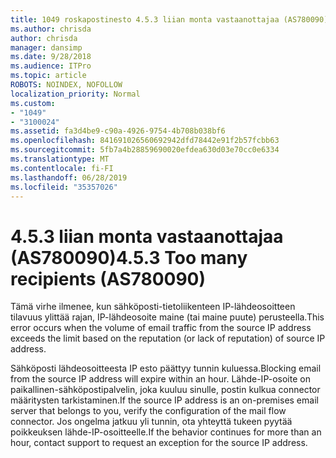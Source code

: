 ```yaml
---
title: 1049 roskapostinesto 4.5.3 liian monta vastaanottajaa (AS780090)
ms.author: chrisda
author: chrisda
manager: dansimp
ms.date: 9/28/2018
ms.audience: ITPro
ms.topic: article
ROBOTS: NOINDEX, NOFOLLOW
localization_priority: Normal
ms.custom:
- "1049"
- "3100024"
ms.assetid: fa3d4be9-c90a-4926-9754-4b708b038bf6
ms.openlocfilehash: 841691026560692942dfd78442e91f2b57fcbb63
ms.sourcegitcommit: 5fb7a4b28859690020efdea630d03e70cc0e6334
ms.translationtype: MT
ms.contentlocale: fi-FI
ms.lasthandoff: 06/28/2019
ms.locfileid: "35357026"
---
```

# <a name="453-too-many-recipients-as780090"></a><span data-ttu-id="7bb0f-102">4.5.3 liian monta vastaanottajaa (AS780090)</span><span class="sxs-lookup"><span data-stu-id="7bb0f-102">4.5.3 Too many recipients (AS780090)</span></span>

<span data-ttu-id="7bb0f-103">Tämä virhe ilmenee, kun sähköposti-tietoliikenteen IP-lähdeosoitteen tilavuus ylittää rajan, IP-lähdeosoite maine (tai maine puute) perusteella.</span><span class="sxs-lookup"><span data-stu-id="7bb0f-103">This error occurs when the volume of email traffic from the source IP address exceeds the limit based on the reputation (or lack of reputation) of source IP address.</span></span>

<span data-ttu-id="7bb0f-104">Sähköposti lähdeosoitteesta IP esto päättyy tunnin kuluessa.</span><span class="sxs-lookup"><span data-stu-id="7bb0f-104">Blocking email from the source IP address will expire within an hour.</span></span> <span data-ttu-id="7bb0f-105">Lähde-IP-osoite on paikallinen-sähköpostipalvelin, joka kuuluu sinulle, postin kulkua connector määritysten tarkistaminen.</span><span class="sxs-lookup"><span data-stu-id="7bb0f-105">If the source IP address is an on-premises email server that belongs to you, verify the configuration of the mail flow connector.</span></span> <span data-ttu-id="7bb0f-106">Jos ongelma jatkuu yli tunnin, ota yhteyttä tukeen pyytää poikkeuksen lähde-IP-osoitteelle.</span><span class="sxs-lookup"><span data-stu-id="7bb0f-106">If the behavior continues for more than an hour, contact support to request an exception for the source IP address.</span></span>
